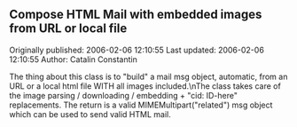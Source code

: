 ## Compose HTML Mail with embedded images from URL or local file 
Originally published: 2006-02-06 12:10:55 
Last updated: 2006-02-06 12:10:55 
Author: Catalin Constantin 
 
The thing about this class is to "build" a mail msg object, automatic, from an URL or a local html file WITH all images included.\nThe class takes care of the image parsing / downloading / embedding + "cid: ID-here" replacements. The return is a valid MIMEMultipart("related") msg object which can be used to send valid HTML mail.